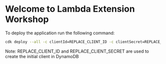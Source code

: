 # Welcome to Lambda Extension Workshop

To deploy the application run the following command:
```bash
cdk deploy --all -c clientId=REPLACE_CLIENT_ID -c clientSecret=REPLACE_CLIENT_SECRET
```

Note: REPLACE_CLIENT_ID and REPLACE_CLIENT_SECRET are used to create the initial client in DynamoDB
